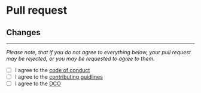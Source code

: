 # Pull request

## Changes

<!-- What did you change? -->

---

_Please note, that if you do not agree to everything below, your pull request may be rejected, or you may be requested to agree to them._

- [ ] I agree to the [code of conduct](CODE_OF_CONDUCT.md)
- [ ] I agree to the [contributing guidlines](CONTRIBUTING.md)
- [ ] I agree to the [DCO](CONTRIBUTING.md#dco)
